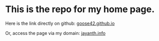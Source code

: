 # This is the repo for my home page.


Here is the link directly on github: [goose42.github.io](http://goose42.github.io/)

Or, access the page via my domain: [jayanth.info](http://jayanth.info)
